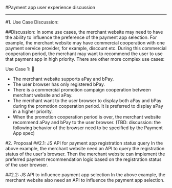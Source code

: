 #Payment app user experience discussion
***
#1. Use Case Discussion:

##Discussion:
In some use cases, the merchant website may need to have the ability to influence the preference of the payment app selection. For example, the merchant website may have commercial cooperation with one payment service provider, for example, discount etc. During this commercial cooperation period, the merchant may want to recommend the user to use that payment app in high priority. There are other more complex use cases: 

Use Case 1: 

* The merchant website supports aPay and bPay.
* The user browser has only registered bPay.
* There is a commercial promotion campaign cooperation between merchant website and aPay.
* The merchant want to the user browser to display both aPay and bPay during the promotion cooperation period. It is preferred to display aPay in a higher priority.
* When the promotion cooperation period is over, the merchant website recommend aPay and bPay to the user browser. (TBD: discussion: the following behavior of the browser need to be specified by the Payment App spec)




#2. Proposal 
##2.1: JS API for payment app registration status query
In the above example, the merchant website need an API to query the registration status of the user's browser. Then the merchant website can implement the preferred payment recommendation logic based on the registration status of the user browser.


##2.2: JS API to influence payment app selection
In the above example, the merchant website also need an API to influence the payment app selection.  
